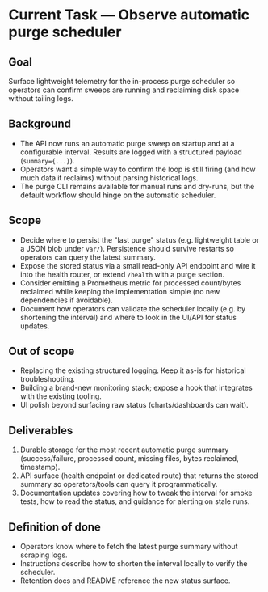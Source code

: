 # Current Task — Observe automatic purge scheduler

## Goal
Surface lightweight telemetry for the in-process purge scheduler so operators
can confirm sweeps are running and reclaiming disk space without tailing logs.

## Background
- The API now runs an automatic purge sweep on startup and at a configurable
  interval. Results are logged with a structured payload (`summary={...}`).
- Operators want a simple way to confirm the loop is still firing (and how much
  data it reclaims) without parsing historical logs.
- The purge CLI remains available for manual runs and dry-runs, but the default
  workflow should hinge on the automatic scheduler.

## Scope
- Decide where to persist the "last purge" status (e.g. lightweight table or a
  JSON blob under `var/`). Persistence should survive restarts so operators can
  query the latest summary.
- Expose the stored status via a small read-only API endpoint and wire it into
  the health router, or extend `/health` with a purge section.
- Consider emitting a Prometheus metric for processed count/bytes reclaimed
  while keeping the implementation simple (no new dependencies if avoidable).
- Document how operators can validate the scheduler locally (e.g. by shortening
  the interval) and where to look in the UI/API for status updates.

## Out of scope
- Replacing the existing structured logging. Keep it as-is for historical
  troubleshooting.
- Building a brand-new monitoring stack; expose a hook that integrates with the
  existing tooling.
- UI polish beyond surfacing raw status (charts/dashboards can wait).

## Deliverables
1. Durable storage for the most recent automatic purge summary (success/failure,
   processed count, missing files, bytes reclaimed, timestamp).
2. API surface (health endpoint or dedicated route) that returns the stored
   summary so operators/tools can query it programmatically.
3. Documentation updates covering how to tweak the interval for smoke tests,
   how to read the status, and guidance for alerting on stale runs.

## Definition of done
- Operators know where to fetch the latest purge summary without scraping logs.
- Instructions describe how to shorten the interval locally to verify the
  scheduler.
- Retention docs and README reference the new status surface.
